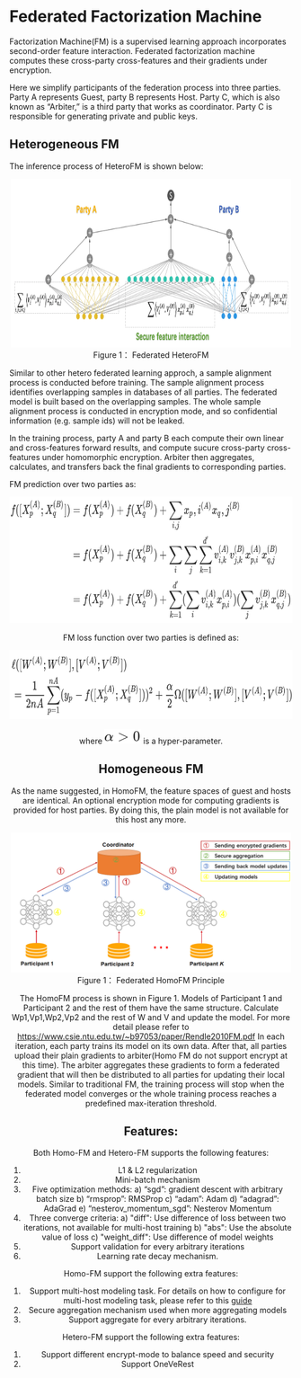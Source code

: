 # Federated Factorization Machine

Factorization Machine(FM) is a  supervised learning approach incorporates second-order feature interaction.
Federated factorization machine computes these cross-party cross-features and their gradients under encryption. 

Here we simplify participants of the federation process into three parties. Party A represents Guest, party B represents Host. Party C, which is also known as “Arbiter,” is a third party that works as coordinator. Party C is responsible for generating private and public keys.

## Heterogeneous FM

The inference process of HeteroFM is shown below:

<div style="text-align:center", align=center>
<img src="./images/HeteroFM.png" alt="samples" width="500" height="300" /><br/>
Figure 1： Federated HeteroFM</div>

Similar to other hetero federated learning approch, a sample alignment process is conducted before training. The sample alignment process identifies overlapping samples in databases of all parties. The federated model is built based on the overlapping samples. The whole sample alignment process is conducted in encryption mode, and so confidential information (e.g. sample ids) will not be leaked.

In the training process, party A and party B each compute their own linear and cross-features forward results, and compute sucure cross-party cross-features under homomorphic encryption. Arbiter then aggregates, calculates, and transfers back the final gradients to corresponding parties. 

FM prediction over two parties as:
<div style="text-align:center", align=center>
<img src="./images/fig1.png" alt="samples" width="703" height="225" /><br/>

FM loss function over two parties is defined as:
<div style="text-align:center", align=center>
<img src="./images/fig2.png" alt="samples" width="694" height="123" /><br/>

where <img src="./images/fig3.png" width="65" height="27" /> is a hyper-parameter.

## Homogeneous FM

As the name suggested, in HomoFM, the feature spaces of guest and hosts are identical. An optional encryption mode for computing gradients is provided for host parties. By doing this, the plain model is not available for this host any more. 

<div style="text-align:center", align=center>
<img src="./images/HomoFM.png" alt="samples" width="500" height="250" /><br/>
Figure 1： Federated HomoFM Principle</div> 

The HomoFM process is shown in Figure 1. Models of Participant 1 and Participant 2 and the rest of them have the same structure.
Calculate Wp1,Vp1,Wp2,Vp2 and the rest of W and V and update the model. For more detail please refer to https://www.csie.ntu.edu.tw/~b97053/paper/Rendle2010FM.pdf
In each iteration, each party trains its model on its own data. After that, all parties upload their plain gradients to arbiter(Homo FM do not support encrypt at this time). The arbiter aggregates these gradients to form a federated gradient that will then be distributed to all parties for updating their local models. Similar to traditional FM, the training process will stop when the federated model converges or the whole training process reaches a predefined max-iteration threshold.

## Features:

Both Homo-FM and Hetero-FM supports the following features:

1. L1 & L2 regularization
2. Mini-batch mechanism
3. Five optimization methods:
    a)	“sgd”: gradient descent with arbitrary batch size
    b) “rmsprop”: RMSProp
    c) “adam”: Adam
    d) “adagrad”: AdaGrad
    e) “nesterov_momentum_sgd”: Nesterov Momentum
4. Three converge criteria:
    a) "diff": Use difference of loss between two iterations, not available for multi-host training
    b) "abs": Use the absolute value of loss
    c) "weight_diff": Use difference of model weights
5. Support validation for every arbitrary iterations
6. Learning rate decay mechanism.


Homo-FM support the following extra features:
1. Support multi-host modeling task. For details on how to configure for multi-host modeling task, please refer to this [guide](../../../doc/dsl_conf_setting_guide.md)
2. Secure aggregation mechanism used when more aggregating models
3. Support aggregate for every arbitrary iterations.


Hetero-FM support the following extra features:
1. Support different encrypt-mode to balance speed and security
2. Support OneVeRest